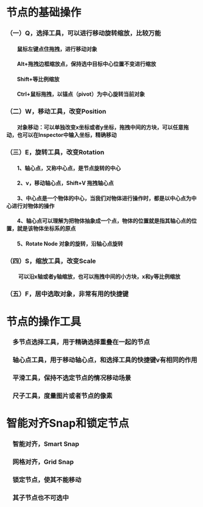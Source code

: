 # 节点的基础操作
### （一）Q，选择工具，可以进行移动旋转缩放，比较万能 
#### &emsp;&emsp;鼠标左键点住拖拽，进行移动对象
#### &emsp;&emsp;Alt+拖拽边框缩放点，保持选中目标中心位置不变进行缩放
#### &emsp;&emsp;Shift+等比例缩放
#### &emsp;&emsp;Ctrl+鼠标拖拽，以锚点（pivot）为中心旋转当前对象
### （二）W，移动工具，改变Position
#### &emsp;&emsp;对象移动：可以单独改变x坐标或者y坐标，拖拽中间的方块，可以任意拖动，也可以在Inspector中输入坐标，精确移动
### （三）E，旋转工具，改变Rotation
#### &emsp;&emsp;1、轴心点，又称中心点，是节点旋转的中心
#### &emsp;&emsp;2、v，移动轴心点，Shift+V 拖拽轴心点
#### &emsp;&emsp;3、中心点是一个物体的中心，当我们对物体进行操作时，都是以中心点为中心进行对物体的操作
#### &emsp;&emsp;4、轴心点可以理解为把物体抽象成一个点，物体的位置就是指其轴心点的位置，就是该物体坐标系的原点
#### &emsp;&emsp;5、Rotate Node 对象的旋转，沿轴心点旋转
### （四）S，缩放工具，改变Scale
#### &emsp;&emsp; 可以沿x轴或者y轴缩放，也可以拖拽中间的小方块，x和y等比例缩放
### （五）F，居中选取对象，非常有用的快捷键

# 节点的操作工具
### &emsp;多节点选择工具，用于精确选择重叠在一起的节点
### &emsp;轴心点工具，用于移动轴心点，和选择工具的快捷键v有相同的作用
### &emsp;平滑工具，保持不选定节点的情况移动场景
### &emsp;尺子工具，度量图片或者节点的像素
# 智能对齐Snap和锁定节点
### &emsp;智能对齐，Smart Snap
### &emsp;网格对齐，Grid Snap
### &emsp;锁定节点，使其不能移动
### &emsp;其子节点也不可选中
